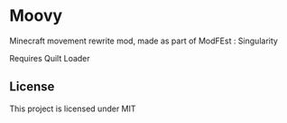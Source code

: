 # Moovy

Minecraft movement rewrite mod, made as part of ModFEst : Singularity

Requires Quilt Loader

## License

This project is licensed under MIT
